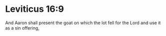 # Leviticus 16:9

And Aaron shall present the goat on which the lot fell for the Lord and use it as a sin offering,
